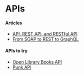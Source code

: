 # APIs

#### Articles

* [API, REST API, and RESTful API](https://medium.com/sliitwif/api-rest-api-and-restful-api-8979bdd64c61)
* [From SOAP to REST to GraphQL](https://www.codeguru.com/soap/soap-rest-graphql-api/)

#### APIs to try

* [Open Library Books API](https://openlibrary.org/dev/docs/api/books)
* [Punk API](https://punkapi.com/documentation/v2)
